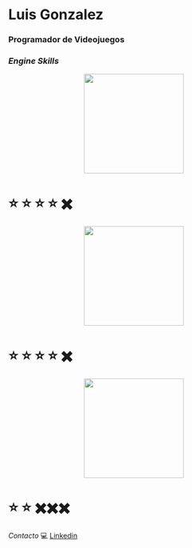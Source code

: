 # **Luis Gonzalez**
### Programador de Videojuegos 

###  ***Engine Skills***




<center><img src="https://seeklogo.com/images/U/unity-logo-988A22E703-seeklogo.com.png" width="200"></center>

# ⭐ ⭐ ⭐ ⭐ ✖️

<center><img src="https://upload.wikimedia.org/wikipedia/commons/6/6a/Godot_icon.svg" width="200"></center>

# ⭐ ⭐ ⭐ ⭐ ✖️

<center><img src="https://cdn.worldvectorlogo.com/logos/unreal-1.svg" width="200"></center>

# ⭐ ⭐ ✖️✖️✖️


*Contacto* 💻 [Linkedin](https://www.linkedin.com/in/luis-gonzalez-623ab9252/)
